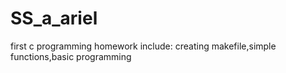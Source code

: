 # SS_a_ariel
first c programming homework include:
creating makefile,simple functions,basic programming
